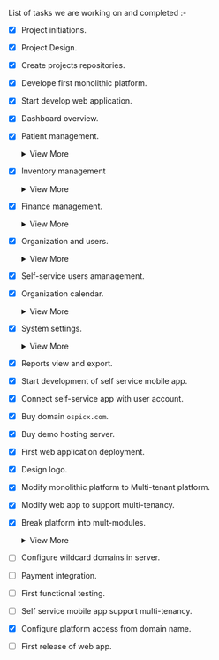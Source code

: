 List of tasks we are working on and completed :-

- [x] Project initiations.
- [x] Project Design.
- [x] Create projects repositories.
- [x] Develope first monolithic platform.
- [x] Start develop web application.
- [x] Dashboard overview.
- [x] Patient management.
    <details>
    <summary> View More</summary>
    
    - [x]  Patient registration
    - [x] Appointments
    - [x] Out-Patient department (OPD)
    - [x] In-Patient department (IPD);

    </details>
- [x] Inventory management
    <details>
    <summary> View More</summary>

    - [x] Pharmacy
    - [x] Medicines
    - [x] Blood bank
    - [x] Wards
    - [x] Beds

    </details>

- [x] Finance management.
    <details>
    <summary> View More</summary>

    - [x] Finance dashboard.
    - [x] Bills.
    - [x] Transactions management.

    </details>
- [x] Organization and users.

    <details>
    <summary> View More</summary>

    - [x] Staffs.
    - [x] Departments.
    - [x] Insurances.

    </details>
- [x] Self-service users amanagement.
- [x] Organization calendar.
    <details>
    <summary> View More</summary>

    - [x] Calendar events

    </details>
- [x] System settings.
    <details>
    <summary> View More</summary>

    - [x] System users.
    - [x] Self-service users.
    - [x] Roles.
    - [x] SMS configurations.
    - [x] Email configurations.
    - [x] Themes.
    - [x] Other system configurations.

    </details>
- [x] Reports view and export.
- [x] Start development of self service mobile app.
- [x] Connect self-service app with user account.
- [x] Buy domain `ospicx.com`.
- [x] Buy demo hosting server.
- [x] First web application deployment.
- [x] Design logo.
- [x] Modify monolithic platform to Multi-tenant platform.
- [x] Modify web app to support multi-tenancy.
- [x] Break platform into mult-modules.
    <details>
    <summary> View More</summary>
    
    - [x] Create payment module
    - [ ] Self service user management module
    - [ ] Finance management module
    - [ ] Pharmacy and Inventory management module
    - [x] Multi-module communication

    </details>

- [ ] Configure wildcard domains in server.
- [ ] Payment integration.
- [ ] First functional testing.

- [ ] Self service mobile app support multi-tenancy.
- [x] Configure platform access from domain name.
- [ ] First release of web app.

